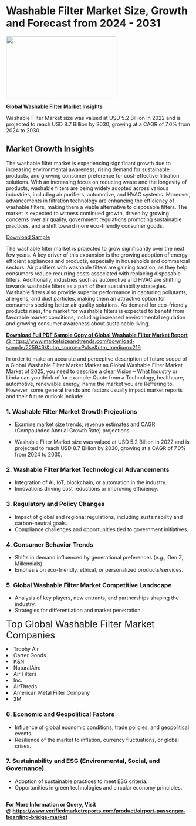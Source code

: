 <H1>Washable Filter Market Size, Growth and Forecast from 2024 - 2031</H1><img class="aligncenter size-medium wp-image-584254" src="https://thirdeyenews.in/wp-content/uploads/2024/09/Global-Market-Research-300x168.jpeg" alt="" width="300" height="168" /><p><strong>Global&nbsp;<a href="https://www.marketsizeandtrends.com/download-sample/225946/&amp;utm_source=Pulse&amp;utm_medium=219">Washable Filter Market</a> Insights</strong></p><p>Washable Filter Market size was valued at USD 5.2 Billion in 2022 and is projected to reach USD 8.7 Billion by 2030, growing at a CAGR of 7.0% from 2024 to 2030.</p><p><h2>Market Growth Insights</h2> <p>The washable filter market is experiencing significant growth due to increasing environmental awareness, rising demand for sustainable products, and growing consumer preference for cost-effective filtration solutions. With an increasing focus on reducing waste and the longevity of products, washable filters are being widely adopted across various industries, including air purifiers, automotive, and HVAC systems. Moreover, advancements in filtration technology are enhancing the efficiency of washable filters, making them a viable alternative to disposable filters. The market is expected to witness continued growth, driven by growing concerns over air quality, government regulations promoting sustainable practices, and a shift toward more eco-friendly consumer goods.</p> <p><a href="#">Download Sample</a></p> <p>The washable filter market is projected to grow significantly over the next few years. A key driver of this expansion is the growing adoption of energy-efficient appliances and products, especially in households and commercial sectors. Air purifiers with washable filters are gaining traction, as they help consumers reduce recurring costs associated with replacing disposable filters. Additionally, industries such as automotive and HVAC are shifting towards washable filters as a part of their sustainability strategies. Washable filters also provide superior performance in capturing pollutants, allergens, and dust particles, making them an attractive option for consumers seeking better air quality solutions. As demand for eco-friendly products rises, the market for washable filters is expected to benefit from favorable market conditions, including increased environmental regulation and growing consumer awareness about sustainable living.</p> <p><a href="#"></p><p><span class=""><strong>Download Full PDF Sample Copy of Global Washable Filter Market Report</strong> @ <a href="https://www.marketsizeandtrends.com/download-sample/225946/&amp;utm_source=Pulse&amp;utm_medium=219" target="_blank">https://www.marketsizeandtrends.com/download-sample/225946/&amp;utm_source=Pulse&amp;utm_medium=219</a></span></p><p>In order to make an accurate and perceptive description of future scope of a Global&nbsp;Washable Filter Market Market as Global&nbsp;Washable Filter Market Market of 2025, you need to describe a clear Vision &ndash; What Industry or Linda can you think of for example: Quote from a Technology, healthcare, automotive, renewable energy, name the market you are Reffering to. However, some general trends and factors usually impact market reports and their future outlook include:</p><h3>1.&nbsp;<strong>Washable Filter Market Growth Projections</strong></h3><ul><li>Examine market size trends, revenue estimates and CAGR (Compounded Annual Growth Rate) projections.</li><li><p>Washable Filter Market size was valued at USD 5.2 Billion in 2022 and is projected to reach USD 8.7 Billion by 2030, growing at a CAGR of 7.0% from 2024 to 2030.</p></li></ul><h3>2.&nbsp;<strong>Washable Filter Market Technological Advancements</strong></h3><ul><li>Integration of AI, IoT, blockchain, or automation in the industry.</li><li>Innovations driving cost reductions or improving efficiency.</li></ul><h3>3.&nbsp;<strong>Regulatory and Policy Changes</strong></h3><ul><li>Impact of global and regional regulations, including sustainability and carbon-neutral goals.</li><li>Compliance challenges and opportunities tied to government initiatives.</li></ul><h3>4.&nbsp;<strong>Consumer Behavior Trends</strong></h3><ul><li>Shifts in demand influenced by generational preferences (e.g., Gen Z, Millennials).</li><li>Emphasis on eco-friendly, ethical, or personalized products/services.</li></ul><h3>5.&nbsp;<strong>Global Washable Filter Market Competitive Landscape</strong></h3><ul><li>Analysis of key players, new entrants, and partnerships shaping the industry.</li><li>Strategies for differentiation and market penetration.</li></ul><p data-pm-slice="1 1 []"><span style="color: inherit; font-family: inherit; font-size: 25px;">Top Global Washable Filter Market Companies</span></p><div class="" data-test-id=""><p><li>Trophy Air</li><li> Carter Goods</li><li> K&N</li><li> NaturalAire</li><li> Air Filters</li><li> Inc.</li><li> AirThreds</li><li> American Metal Filter Company</li><li> 3M</li></p></div><h3>6.&nbsp;<strong>Economic and Geopolitical Factors</strong></h3><ul><li>Influence of global economic conditions, trade policies, and geopolitical events.</li><li>Resilience of the market to inflation, currency fluctuations, or global crises.</li></ul><h3>7.&nbsp;<strong>Sustainability and ESG (Environmental, Social, and Governance)</strong></h3><ul><li>Adoption of sustainable practices to meet ESG criteria.</li><li>Opportunities in green technologies and circular economy principles.</li></ul><h2><strong style="font-size: 14px;">For More Information or Query, Visit @&nbsp;</strong><a style="background-color: #ffffff; font-size: 14px;" href="https://www.marketsizeandtrends.com/report/washable-filter-market/" target="_blank">https://www.verifiedmarketreports.com/product/airport-passenger-boarding-bridge-market</a></h2>
